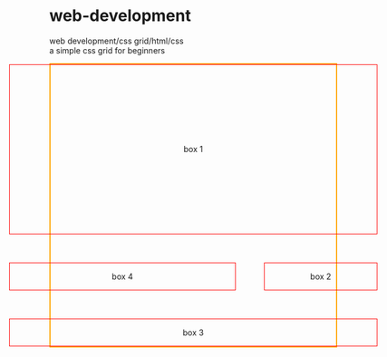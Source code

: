 # web-development
 web development/css grid/html/css  
 a simple css grid for beginners
 <!DOCTYPE html>
<html>
<head>
  <meta charset="utf-8">
  <meta name="viewport" content="width=device-width, initial-scale=1">
  <title> grid </title>
  <style> 
.container{
  display: grid;
  width: 100%;
  margin: auto;
  grid-gap: 50px;
  border: 2px solid orange;
  justify-content: center;
  grid-template-columns: 100px 200px ;
  grid-template-rows: 300px;
  grid-template-areas: "hd hd hd hd hd hd hd hd"
      "sd sd sd main main main main main"
      "ft ft ft ft ft ft ft ft";


}
.box{
  display: flex;
  align-items: center;
  justify-content: center;
  flex-direction: column;
  border: 1px solid red;
  padding: 15px;
}
#one{
  grid-area: hd;
}
#two{
  grid-area:main  ;
}
#three{
  grid-area: ft;
}
#four{
  grid-area: sd;
}

  </style>

</head>
<body>
<div class="container">
  <div class="box" id="one"> box 1</div>
  <div class="box" id="two">box 2 </div>
  <div class="box" id="three"> box 3</div>
  <div class="box" id="four"> box 4</div>
</div>
</body>
</html>
